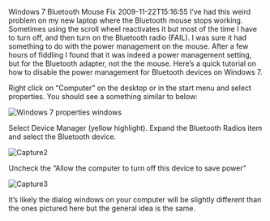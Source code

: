 Windows 7 Bluetooth Mouse Fix
2009-11-22T15:16:55
I’ve had this weird problem on my new laptop where the Bluetooth mouse stops working. Sometimes using the scroll wheel reactivates it but most of the time I have to turn off, and then turn on the Bluetooth radio (FAIL). I was sure it had something to do with the power management on the mouse. After a few hours of fiddling I found that it was indeed a power management setting, but for the Bluetooth adapter, not the the mouse. Here’s a quick tutorial on how to disable the power management for Bluetooth devices on Windows 7.

Right click on “Computer” on the desktop or in the start menu and select properties. You should see a something similar to below:

![Windows 7 properties windows](/content/images/blog/Windows7BluetoothMouseFix_8F55/Capture.jpg)

Select Device Manager (yellow highlight). Expand the Bluetooth Radios item and select the Bluetooth device.

![Capture2](/content/images/blog/Windows7BluetoothMouseFix_8F55/Capture2.jpg)

Uncheck the “Allow the computer to turn off this device to save power”

![Capture3](/content/images/blog/Windows7BluetoothMouseFix_8F55/Capture3.jpg)

It’s likely the dialog windows on your computer will be slightly different than the ones pictured here but the general idea is the same.
